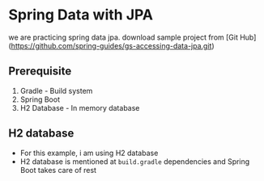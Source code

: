 # Spring Data with JPA
we are practicing spring data jpa.  download sample project from [Git Hub] (https://github.com/spring-guides/gs-accessing-data-jpa.git)

## Prerequisite
1. Gradle - Build system
2. Spring Boot
4. H2 Database - In memory database

## H2 database
* For this example, i am using H2 database
* H2 database is mentioned at `build.gradle` dependencies and Spring Boot takes care of rest